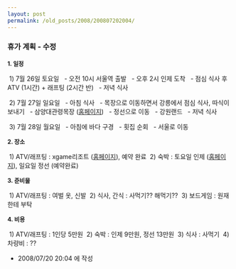 ```yaml
---
layout: post
permalink: /old_posts/2008/200807202004/
---
```


### 휴가 계획 - 수정

<font size="2" style="font-weight: bold;">1. 일정</font>

 1) 7월 26일 토요일
  - 오전 10시 서울역 출발
  - 오후 2시 인제 도착
  - 점심 식사 후 ATV (1시간) + 래프팅 (2시간 반)
  - 저녁 식사

 2) 7월 27일 일요일
  - 아침 식사
  - 목장으로 이동하면서 강릉에서 점심 식사, 따식이 보내기
  - 삼양대관령목장 (<a href="http://www.samyangranch.co.kr/">홈페이지</a>)
  - 정선으로 이동
  - 강원랜드
  - 저녁 식사

 3) 7월 28일 월요일
  - 아침에 바다 구경
  - 횟집 순회
  - 서울로 이동

<font size="2" style="font-weight: bold;">2. 장소</font>

 1) ATV/래프팅 : xgame리조트 (<a href="http://www.injejump.co.kr/2005/">홈페이지</a>), 예약 완료
 2) 숙박 : 토요일 인제 (<a href="http://www.whitehouse.ne.kr">홈페이지</a>), 일요일 정선 (예약완료)

<font size="2" style="font-weight: bold;">3. 준비물</font>

 1) ATV/래프팅 : 여벌 옷, 신발
 2) 식사, 간식 : 사먹기?? 해먹기??
 3) 보드게임 : 원재한테 부탁

<font size="2" style="font-weight: bold;">4. 비용</font>

 1) ATV/래프팅 : 1인당 5만원
 2) 숙박 : 인제 9만원, 정선 13만원
 3) 식사 : 사먹기
 4) 차량비 : ??





- 2008/07/20 20:04 에 작성